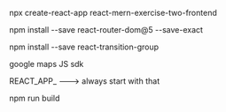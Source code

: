 npx create-react-app react-mern-exercise-two-frontend

npm install --save react-router-dom@5 --save-exact

npm install --save react-transition-group

google maps JS sdk

REACT_APP_           ---> always start with that

npm run build